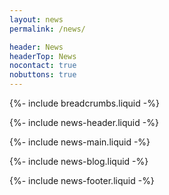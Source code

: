 ```yaml
---
layout: news
permalink: /news/

header: News
headerTop: News
nocontact: true
nobuttons: true
---
```

{%-
include breadcrumbs.liquid
-%}

{%-
include news-header.liquid
-%}

{%-
include news-main.liquid
-%}

{%-
include news-blog.liquid
-%}


{%-
include news-footer.liquid
-%}
